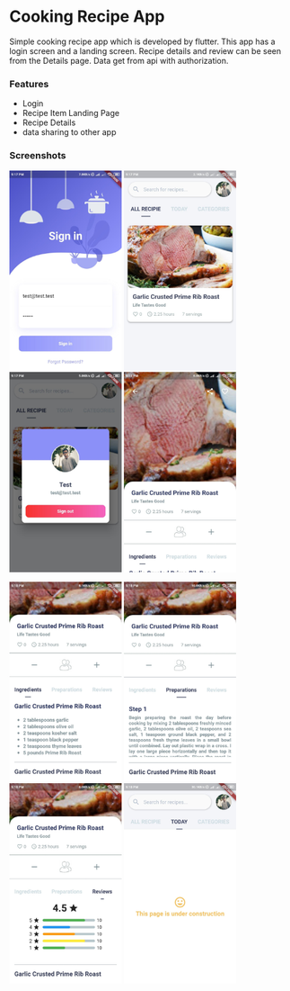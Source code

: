 # Cooking Recipe App

Simple cooking recipe app which is developed by flutter. This app has a login screen and a landing screen. Recipe details and review can be seen from the Details page. Data get from api with authorization.

### Features

- Login
- Recipe Item Landing Page
- Recipe Details 
- data sharing to other app

### Screenshots

<img src="screenshots/login.jpg" width="200">  <img src="screenshots/landing_page.jpg" width="200"> <img src="screenshots/user.jpg" width="200"> <img src="screenshots/details.jpg" width="200">  

<img src="screenshots/ingredients.jpg" width="200"> <img src="screenshots/preparations.jpg" width="200">  <img src="screenshots/review.jpg" width="200"> <img src="screenshots/today.jpg" width="200">
